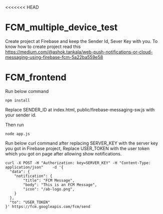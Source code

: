 <<<<<<< HEAD
# FCM_multiple_device_test

Create project at Firebase and keep the Sender Id, Sever Key with you. To know how to create project read this https://medium.com/@ashok.tankala/web-push-notifications-or-cloud-messaging-using-firebase-fcm-5a22ba559e58

# FCM_frontend

Run below command
```
npm install
```

Replace SENDER_ID at index.html, public/firebase-messaging-sw.js with your sender id.

Then run
```
node app.js
```

Run below curl command after replacing SERVER_KEY with the server key you got in Firebase project, Replace USER_TOKEN with the user token which you got on page after allowing show notifications.
```
curl -X POST -H "Authorization: key=SERVER_KEY" -H "Content-Type: application/json"    -d '{
  "data": {
    "notification": {
        "title": "FCM Message",
        "body": "This is an FCM Message",
        "icon": "/ab-logo.png",
    }
  },
  "to": "USER_TOKEN"
}' https://fcm.googleapis.com/fcm/send
```

